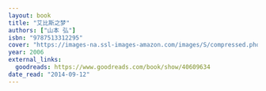 ```yaml
---
layout: book
title: "艾比斯之梦"
authors: ["山本 弘"]
isbn: "9787513312295"
cover: "https://images-na.ssl-images-amazon.com/images/S/compressed.photo.goodreads.com/books/1529664171i/40609634.jpg"
year: 2006
external_links:
  goodreads: https://www.goodreads.com/book/show/40609634
date_read: "2014-09-12"
---
```


